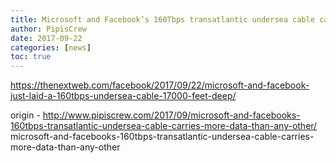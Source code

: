 ```yaml
---
title: Microsoft and Facebook’s 160Tbps transatlantic undersea cable carries more data than any other
author: PipisCrew
date: 2017-09-22
categories: [news]
toc: true
---
```


https://thenextweb.com/facebook/2017/09/22/microsoft-and-facebook-just-laid-a-160tbps-undersea-cable-17000-feet-deep/

origin - http://www.pipiscrew.com/2017/09/microsoft-and-facebooks-160tbps-transatlantic-undersea-cable-carries-more-data-than-any-other/ microsoft-and-facebooks-160tbps-transatlantic-undersea-cable-carries-more-data-than-any-other